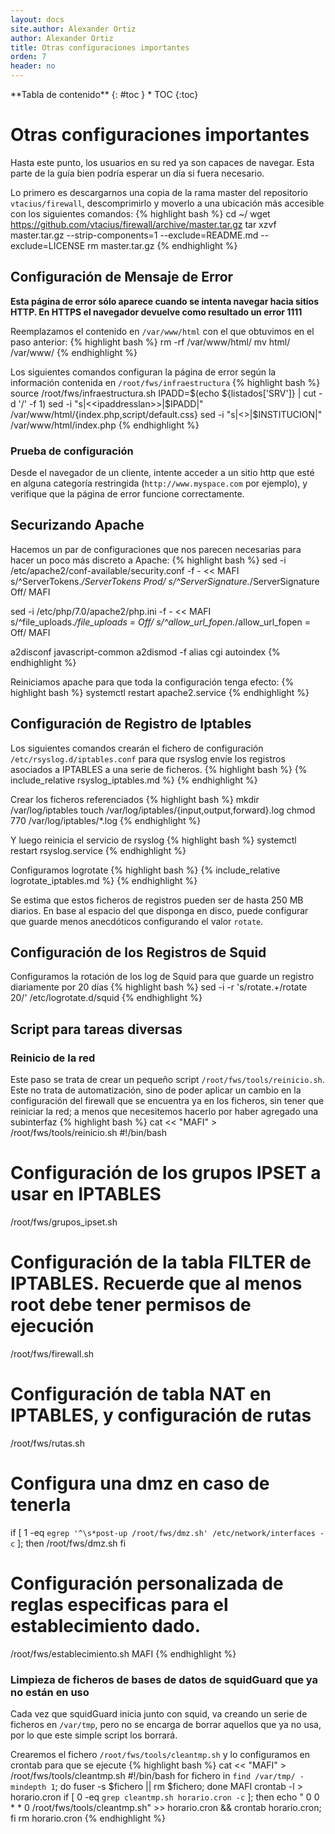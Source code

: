 ```yaml
---
layout: docs
site.author: Alexander Ortiz
author: Alexander Ortiz
title: Otras configuraciones importantes
orden: 7
header: no
---
```


<div class="panel radius" markdown="1">
**Tabla de contenido**
{: #toc }
*  TOC
{:toc}
</div>

# Otras configuraciones importantes
Hasta este punto, los usuarios en su red ya son capaces de navegar. Esta parte de la guía bien podría esperar un día si fuera necesario.

Lo primero es descargarnos una copia de la rama master del repositorio `vtacius/firewall`, descomprimirlo y moverlo a una ubicación más accesible con los siguientes comandos:
{% highlight bash %}
cd ~/
wget https://github.com/vtacius/firewall/archive/master.tar.gz
tar xzvf master.tar.gz --strip-components=1 --exclude=README.md --exclude=LICENSE
rm master.tar.gz
{% endhighlight %}

## Configuración de Mensaje de Error
**Esta página de error sólo aparece cuando se intenta navegar hacia sitios HTTP. En HTTPS el navegador devuelve como resultado un error 1111**  

Reemplazamos el contenido en `/var/www/html` con el que obtuvimos en el paso anterior:
{% highlight bash %}
rm -rf /var/www/html/
mv html/ /var/www/
{% endhighlight %}

Los siguientes comandos configuran la página de error según la información contenida en `/root/fws/infraestructura`
{% highlight bash %}
source /root/fws/infraestructura.sh
IPADD=$(echo ${listados['SRV']} | cut -d '/' -f 1)
sed -i "s|<<ipaddresslan>>|$IPADD|" /var/www/html/{index.php,script/default.css}
sed -i "s|<<MarcadorInstitucion>>|$INSTITUCION|" /var/www/html/index.php
{% endhighlight %}

### Prueba de configuración
Desde el navegador de un cliente, intente acceder a un sitio http que esté en alguna categoría restringida (`http://www.myspace.com` por ejemplo), y verifique que la página de error funcione correctamente.

## Securizando Apache
Hacemos un par de configuraciones que nos parecen necesarias para hacer un poco más discreto a Apache:
{% highlight bash %}
sed -i /etc/apache2/conf-available/security.conf -f - << MAFI
s/^ServerTokens.*/ServerTokens Prod/
s/^ServerSignature.*/ServerSignature Off/
MAFI

sed -i /etc/php/7.0/apache2/php.ini -f - << MAFI
s/^file_uploads.*/file_uploads = Off/
s/^allow_url_fopen.*/allow_url_fopen = Off/
MAFI

a2disconf javascript-common
a2dismod -f alias cgi autoindex
{% endhighlight %}

Reiniciamos apache para que toda la configuración tenga efecto:
{% highlight bash %}
systemctl restart apache2.service
{% endhighlight %}

## Configuración de Registro de Iptables
Los siguientes comandos crearán el fichero de configuración `/etc/rsyslog.d/iptables.conf` para que rsyslog envíe los registros asociados a IPTABLES a una serie de ficheros.
{% highlight bash %}
{% include_relative rsyslog_iptables.md %}
{% endhighlight %}

Crear los ficheros referenciados
{% highlight bash %}
mkdir /var/log/iptables
touch /var/log/iptables/{input,output,forward}.log
chmod 770 /var/log/iptables/*.log
{% endhighlight %}

Y luego reinicia el servicio de rsyslog
{% highlight bash %}
systemctl restart rsyslog.service
{% endhighlight %}

Configuramos logrotate 
{% highlight bash %}
{% include_relative logrotate_iptables.md %}
{% endhighlight %}

Se estima que estos ficheros de registros pueden ser de hasta 250 MB diarios. En base al espacio del que disponga en disco, puede configurar que guarde menos anecdóticos configurando el valor `rotate`.

## Configuración de los Registros de Squid
Configuramos la rotación de los log de Squid para que guarde un registro diariamente por 20 días
{% highlight bash %}
sed -i -r 's/rotate.+/rotate 20/' /etc/logrotate.d/squid
{% endhighlight %}

## Script para tareas diversas
### Reinicio de la red
Este paso se trata de crear un pequeño script `/root/fws/tools/reinicio.sh`.  
Este no trata de automatización, sino de poder aplicar un cambio en la configuración del firewall que se encuentra ya en los ficheros, sin tener que reiniciar la red; a menos que necesitemos hacerlo por haber agregado una subinterfaz
{% highlight bash %}
cat << "MAFI" > /root/fws/tools/reinicio.sh
#!/bin/bash
# Configuración de los grupos IPSET a usar en IPTABLES
/root/fws/grupos_ipset.sh

# Configuración de la tabla FILTER de IPTABLES. Recuerde que al menos root debe tener permisos de ejecución 
/root/fws/firewall.sh

# Configuración de tabla NAT en IPTABLES, y configuración de rutas
/root/fws/rutas.sh 

# Configura una dmz en caso de tenerla
if [ 1 -eq `egrep '^\s*post-up /root/fws/dmz.sh' /etc/network/interfaces -c` ]; then
    /root/fws/dmz.sh 
fi

# Configuración personalizada de reglas especificas para el establecimiento dado.
/root/fws/establecimiento.sh
MAFI
{% endhighlight %}

### Limpieza de ficheros de bases de datos de squidGuard que ya no están en uso
Cada vez que squidGuard inicia junto con squid, va creando un serie de ficheros en `/var/tmp`, pero no se encarga de borrar aquellos que ya no usa, por lo que este simple script los borrará.

Crearemos el fichero `/root/fws/tools/cleantmp.sh`  y lo configuramos en crontab para que se ejecute
{% highlight bash %}
cat << "MAFI" > /root/fws/tools/cleantmp.sh
#!/bin/bash
for fichero in `find /var/tmp/ -mindepth 1`; do fuser -s $fichero  || rm $fichero; done
MAFI
crontab -l > horario.cron
if [ 0 -eq `grep cleantmp.sh horario.cron -c` ]; then  echo "  0 0  * * 0 /root/fws/tools/cleantmp.sh" >> horario.cron && crontab horario.cron; fi
rm horario.cron
{% endhighlight %}

